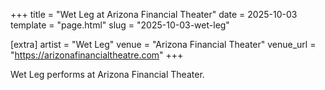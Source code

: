 +++
title = "Wet Leg at Arizona Financial Theater"
date = 2025-10-03
template = "page.html"
slug = "2025-10-03-wet-leg"

[extra]
artist = "Wet Leg"
venue = "Arizona Financial Theater"
venue_url = "https://arizonafinancialtheatre.com"
+++

Wet Leg performs at Arizona Financial Theater.
